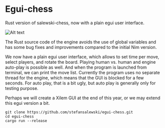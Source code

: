 # Egui-chess

Rust version of salewski-chess, now with a plain egui user interface.

![Alt text](http://ssalewski.de/tmp/egui_chess.png)

The Rust source code of the engine avoids the use of global variables and has some bug fixes and
improvements compared to the initial Nim version.

We now have a plain egui user interface, which allows to set time per move, select players, and rotate the board.
Playing human vs. human and engine auto-play is possible as well. And when the program is launched from terminal, we can
print the move list. Currently the program uses no separate thread for the engine, which means that the GUI
is blocked for a few seconds. For auto play, that is a bit ugly, but auto play is generally only for testing purpose.

Perhaps we will create a Xilem GUI at the end of this year, or we may extend this egui version a bit.

```
git clone https://github.com/stefansalewski/egui-chess.git
cd egui-chess
cargo run --release
```

